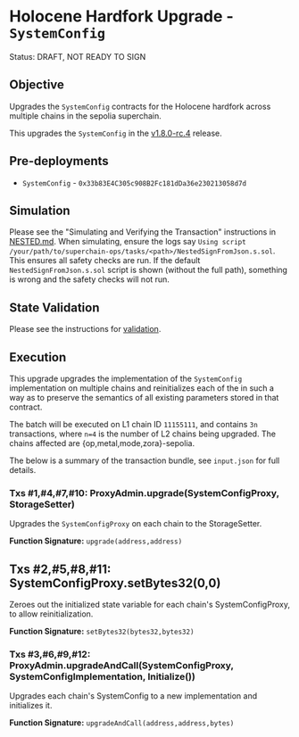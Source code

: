 # Holocene Hardfork Upgrade - `SystemConfig`

Status: DRAFT, NOT READY TO SIGN

## Objective

Upgrades the `SystemConfig` contracts for the Holocene hardfork across multiple chains in the sepolia superchain.

This upgrades the `SystemConfig` in the
[v1.8.0-rc.4](https://github.com/ethereum-optimism/optimism/tree/v1.8.0-rc.4) release.

## Pre-deployments

- `SystemConfig` - `0x33b83E4C305c908B2Fc181dDa36e230213058d7d`

## Simulation

Please see the "Simulating and Verifying the Transaction" instructions in [NESTED.md](../../../NESTED.md).
When simulating, ensure the logs say `Using script /your/path/to/superchain-ops/tasks/<path>/NestedSignFromJson.s.sol`.
This ensures all safety checks are run. If the default `NestedSignFromJson.s.sol` script is shown (without the full path), something is wrong and the safety checks will not run.

## State Validation

Please see the instructions for [validation](./VALIDATION.md).

## Execution

This upgrade upgrades the implementation of the `SystemConfig` implementation on multiple chains and reinitializes each of the in such a way as to preserve the semantics of all existing parameters stored in that contract.

The batch will be executed on L1 chain ID `11155111`, and contains  `3n` transactions, where `n=4` is the number of L2 chains being upgraded. The chains affected are {op,metal,mode,zora}-sepolia.

The below is a summary of the transaction bundle, see `input.json` for full details. 

### Txs #1,#4,#7,#10: ProxyAdmin.upgrade(SystemConfigProxy, StorageSetter)
Upgrades the `SystemConfigProxy` on each chain to the StorageSetter.

**Function Signature:** `upgrade(address,address)`

## Txs #2,#5,#8,#11: SystemConfigProxy.setBytes32(0,0)
Zeroes out the initialized state variable for each chain's SystemConfigProxy, to allow reinitialization.

**Function Signature:** `setBytes32(bytes32,bytes32)`

### Txs #3,#6,#9,#12: ProxyAdmin.upgradeAndCall(SystemConfigProxy, SystemConfigImplementation, Initialize())
Upgrades each chain's SystemConfig to a new implementation and initializes it.

**Function Signature:** `upgradeAndCall(address,address,bytes)`
